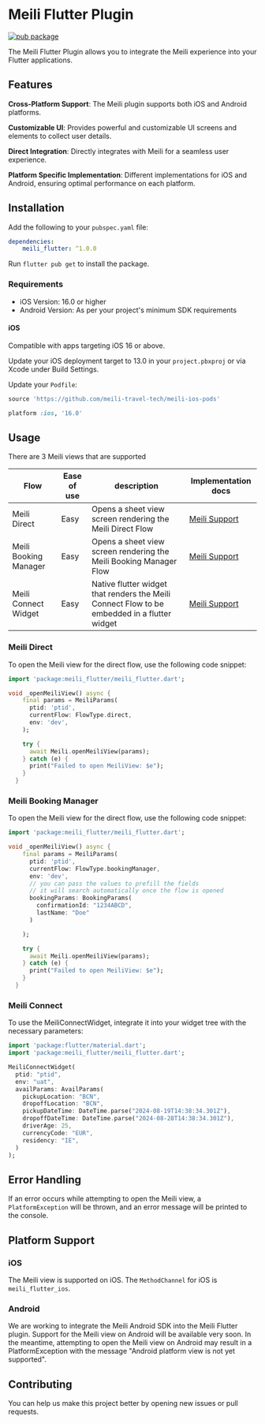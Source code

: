 # Meili Flutter Plugin

[![pub package](https://img.shields.io/pub/v/meili_flutter.svg)](https://pub.dev/packages/meili_flutter)

The Meili Flutter Plugin allows you to integrate the Meili experience into your Flutter applications.

## Features

**Cross-Platform Support**: The Meili plugin supports both iOS and Android platforms.

**Customizable UI**: Provides powerful and customizable UI screens and elements to collect user details.

**Direct Integration**: Directly integrates with Meili for a seamless user experience.

**Platform Specific Implementation**: Different implementations for iOS and Android, ensuring optimal performance on each platform.

## Installation

Add the following to your `pubspec.yaml` file:

```yaml
dependencies:
    meili_flutter: ^1.0.0
```

Run `flutter pub get` to install the package.

### Requirements

-   iOS Version: 16.0 or higher
-   Android Version: As per your project's minimum SDK requirements

#### iOS

Compatible with apps targeting iOS 16 or above.

Update your iOS deployment target to 13.0 in your `project.pbxproj` or via Xcode under Build Settings.

Update your `Podfile`:

```ruby
source 'https://github.com/meili-travel-tech/meili-ios-pods'

platform :ios, '16.0'
```

## Usage

There are 3 Meili views that are supported

| Flow               | Ease of use | description                                                            | Implementation docs                                                                           |
| -------------------- | ----------- | ---------------------------------------------------------------------- | --------------------------------------------------------------------------------------------- |
| Meili Direct     | Easy        | Opens a sheet view screen rendering the Meili Direct Flow                  | [Meili Support](https://meili.atlassian.net/servicedesk/customer/portal/1/article/1304231937) |
| Meili Booking Manager     | Easy        | Opens a sheet view screen rendering the Meili Booking Manager Flow                  | [Meili Support](https://meili.atlassian.net/servicedesk/customer/portal/1/article/1304231937) |
| Meili Connect Widget | Easy        | Native flutter widget that renders the Meili Connect Flow to be embedded in a flutter widget | [Meili Support](https://meili.atlassian.net/servicedesk/customer/portal/1/article/1304231937) |

### Meili Direct

To open the Meili view for the direct flow, use the following code snippet:

```dart
import 'package:meili_flutter/meili_flutter.dart';

void _openMeiliView() async {
    final params = MeiliParams(
      ptid: 'ptid',
      currentFlow: FlowType.direct,
      env: 'dev',
    );

    try {
      await Meili.openMeiliView(params);
    } catch (e) {
      print("Failed to open MeiliView: $e");
    }
  }
```

### Meili Booking Manager

To open the Meili view for the direct flow, use the following code snippet:

```dart
import 'package:meili_flutter/meili_flutter.dart';

void _openMeiliView() async {
    final params = MeiliParams(
      ptid: 'ptid',
      currentFlow: FlowType.bookingManager,
      env: 'dev',
      // you can pass the values to prefill the fields
      // it will search automatically once the flow is opened
      bookingParams: BookingParams(
        confirmationId: "1234ABCD",
        lastName: "Doe"
      )

    );

    try {
      await Meili.openMeiliView(params);
    } catch (e) {
      print("Failed to open MeiliView: $e");
    }
  }
```

### Meili Connect

To use the MeiliConnectWidget, integrate it into your widget tree with the necessary parameters:

```dart
import 'package:flutter/material.dart';
import 'package:meili_flutter/meili_flutter.dart';

MeiliConnectWidget(
  ptid: "ptid",
  env: "uat",
  availParams: AvailParams(
    pickupLocation: "BCN",
    dropoffLocation: "BCN",
    pickupDateTime: DateTime.parse("2024-08-19T14:38:34.301Z"),
    dropoffDateTime: DateTime.parse("2024-08-28T14:38:34.301Z"),
    driverAge: 25,
    currencyCode: "EUR",
    residency: "IE",
  )
);
```

## Error Handling

If an error occurs while attempting to open the Meili view, a `PlatformException` will be thrown, and an error message will be printed to the console.

## Platform Support

### iOS

The Meili view is supported on iOS. The `MethodChannel` for iOS is `meili_flutter_ios`.

### Android

We are working to integrate the Meili Android SDK into the Meili Flutter plugin. Support for the Meili view on Android will be available very soon. In the meantime, attempting to open the Meili view on Android may result in a PlatformException with the message "Android platform view is not yet supported".

## Contributing

You can help us make this project better by opening new issues or pull requests.
